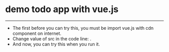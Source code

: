 # demo todo app with vue.js

---
- The first before you can try this, you must be import vue.js with cdn component on internet.
- Change value of src in the code line:  <script src="../LIBRARY/vue.min.js"></script>.
- And now, you can try this when you run it.
